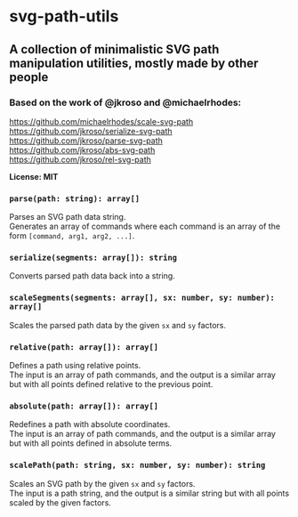 # svg-path-utils
## A collection of minimalistic SVG path manipulation utilities, mostly made by other people
### Based on the work of @jkroso and @michaelrhodes:  

https://github.com/michaelrhodes/scale-svg-path  
https://github.com/jkroso/serialize-svg-path  
https://github.com/jkroso/parse-svg-path  
https://github.com/jkroso/abs-svg-path  
https://github.com/jkroso/rel-svg-path  

**License: MIT**


### `parse(path: string): array[]`

Parses an SVG path data string.  
Generates an array of commands where each command is an array of the form `[command, arg1, arg2, ...]`.

### `serialize(segments: array[]): string`

Converts parsed path data back into a string.

### `scaleSegments(segments: array[], sx: number, sy: number): array[]`

Scales the parsed path data by the given `sx` and `sy` factors.

### `relative(path: array[]): array[]`

Defines a path using relative points.  
The input is an array of path commands, and the output is a similar array but with all points defined relative to the previous point.

### `absolute(path: array[]): array[]`

Redefines a path with absolute coordinates.  
The input is an array of path commands, and the output is a similar array but with all points defined in absolute terms.

### `scalePath(path: string, sx: number, sy: number): string`

Scales an SVG path by the given `sx` and `sy` factors.  
The input is a path string, and the output is a similar string but with all points scaled by the given factors.
